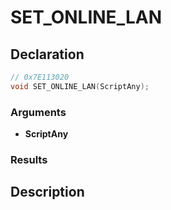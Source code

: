 # SET_ONLINE_LAN

## Declaration
```cpp
// 0x7E113020
void SET_ONLINE_LAN(ScriptAny);
```

### Arguments
- **ScriptAny**

### Results

## Description
